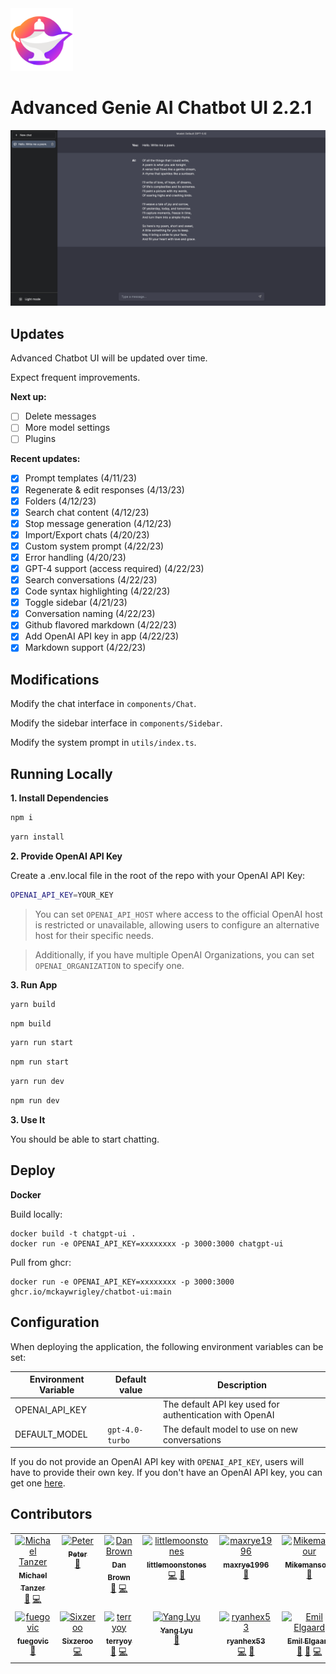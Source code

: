 <img src="./public/ai-logo.png" alt="Logo" width="100"/>

# Advanced Genie AI Chatbot UI 2.2.1

![ChatGPT - Genie AI](./public/screenshot.png)

## Updates

Advanced Chatbot UI will be updated over time.

Expect frequent improvements.

**Next up:**

- [ ] Delete messages
- [ ] More model settings
- [ ] Plugins

**Recent updates:**

- [x] Prompt templates (4/11/23)
- [x] Regenerate & edit responses (4/13/23)
- [x] Folders (4/12/23)
- [x] Search chat content (4/12/23)
- [x] Stop message generation (4/12/23)
- [x] Import/Export chats (4/20/23)
- [x] Custom system prompt (4/22/23)
- [x] Error handling (4/20/23)
- [x] GPT-4 support (access required) (4/22/23)
- [x] Search conversations (4/22/23)
- [x] Code syntax highlighting (4/22/23)
- [x] Toggle sidebar (4/21/23)
- [x] Conversation naming (4/22/23)
- [x] Github flavored markdown (4/22/23)
- [x] Add OpenAI API key in app (4/22/23)
- [x] Markdown support (4/22/23)

## Modifications

Modify the chat interface in `components/Chat`.

Modify the sidebar interface in `components/Sidebar`.

Modify the system prompt in `utils/index.ts`.

## Running Locally

**1. Install Dependencies**

```bash
npm i
```

```bash
yarn install
```

**2. Provide OpenAI API Key**

Create a .env.local file in the root of the repo with your OpenAI API Key:

```bash
OPENAI_API_KEY=YOUR_KEY
```

> You can set `OPENAI_API_HOST` where access to the official OpenAI host is restricted or unavailable, allowing users to configure an alternative host for their specific needs.

> Additionally, if you have multiple OpenAI Organizations, you can set `OPENAI_ORGANIZATION` to specify one.

**3. Run App**

```bash
yarn build
```

```bash
npm build
```

```bash
yarn run start
```

```bash
npm run start
```

```bash
yarn run dev
```

```bash
npm run dev
```

**3. Use It**

You should be able to start chatting.

## Deploy

**Docker**

Build locally:

```shell
docker build -t chatgpt-ui .
docker run -e OPENAI_API_KEY=xxxxxxxx -p 3000:3000 chatgpt-ui
```

Pull from ghcr:

```
docker run -e OPENAI_API_KEY=xxxxxxxx -p 3000:3000 ghcr.io/mckaywrigley/chatbot-ui:main
```

## Configuration

When deploying the application, the following environment variables can be set:

| Environment Variable | Default value   | Description                                             |
| -------------------- | --------------- | ------------------------------------------------------- |
| OPENAI_API_KEY       |                 | The default API key used for authentication with OpenAI |
| DEFAULT_MODEL        | `gpt-4.0-turbo` | The default model to use on new conversations           |

If you do not provide an OpenAI API key with `OPENAI_API_KEY`, users will have to provide their own key.
If you don't have an OpenAI API key, you can get one [here](https://platform.openai.com/account/api-keys).

## Contributors

<!-- ALL-CONTRIBUTORS-LIST:START - Do not remove or modify this section -->
<!-- prettier-ignore-start -->
<!-- markdownlint-disable -->
<table>
  <tbody>
    <tr>
      <td align="center" valign="top" width="14.28%"><a href="https://github.com/Michael-Tanzer"><img src="https://avatars.githubusercontent.com/u/23483071?v=4?s=100" width="100px;" alt="Michael Tanzer"/><br /><sub><b>Michael Tanzer</b></sub></a><br /><a href="#ideas-Michael-Tanzer" title="Ideas, Planning, & Feedback">🤔</a> <a href="https://github.com/Niek/chatgpt-web/commits?author=Michael-Tanzer" title="Code">💻</a></td>
      <td align="center" valign="top" width="14.28%"><a href="https://github.com/petergeneric"><img src="https://avatars.githubusercontent.com/u/870655?v=4?s=100" width="100px;" alt="Peter"/><br /><sub><b>Peter</b></sub></a><br /><a href="#ideas-petergeneric" title="Ideas, Planning, & Feedback">🤔</a></td>
      <td align="center" valign="top" width="14.28%"><a href="https://danb.me"><img src="https://avatars.githubusercontent.com/u/8343178?v=4?s=100" width="100px;" alt="Dan Brown"/><br /><sub><b>Dan Brown</b></sub></a><br /><a href="#ideas-ssddanbrown" title="Ideas, Planning, & Feedback">🤔</a> <a href="https://github.com/Niek/chatgpt-web/commits?author=ssddanbrown" title="Code">💻</a></td>
      <td align="center" valign="top" width="14.28%"><a href="https://github.com/littlemoonstones"><img src="https://avatars.githubusercontent.com/u/32943414?v=4?s=100" width="100px;" alt="littlemoonstones"/><br /><sub><b>littlemoonstones</b></sub></a><br /><a href="https://github.com/Niek/chatgpt-web/commits?author=littlemoonstones" title="Code">💻</a> <a href="#ideas-littlemoonstones" title="Ideas, Planning, & Feedback">🤔</a></td>
      <td align="center" valign="top" width="14.28%"><a href="https://github.com/maxrye1996"><img src="https://avatars.githubusercontent.com/u/28844671?v=4?s=100" width="100px;" alt="maxrye1996"/><br /><sub><b>maxrye1996</b></sub></a><br /><a href="https://github.com/Niek/chatgpt-web/issues?q=author%3Amaxrye1996" title="Bug reports">🐛</a></td>
      <td align="center" valign="top" width="14.28%"><a href="https://github.com/Mikemansour"><img src="https://avatars.githubusercontent.com/u/50986937?v=4?s=100" width="100px;" alt="Mikemansour"/><br /><sub><b>Mikemansour</b></sub></a><br /><a href="#ideas-Mikemansour" title="Ideas, Planning, & Feedback">🤔</a></td>
      <td align="center" valign="top" width="14.28%"><a href="https://github.com/abc91199"><img src="https://avatars.githubusercontent.com/u/16594734?v=4?s=100" width="100px;" alt="abc91199"/><br /><sub><b>abc91199</b></sub></a><br /><a href="#ideas-abc91199" title="Ideas, Planning, & Feedback">🤔</a></td>
    </tr>
    <tr>
      <td align="center" valign="top" width="14.28%"><a href="https://github.com/fuegovic"><img src="https://avatars.githubusercontent.com/u/32828263?v=4?s=100" width="100px;" alt="fuegovic"/><br /><sub><b>fuegovic</b></sub></a><br /><a href="#ideas-fuegovic" title="Ideas, Planning, & Feedback">🤔</a></td>
      <td align="center" valign="top" width="14.28%"><a href="https://www.liuin.cn"><img src="https://avatars.githubusercontent.com/u/20949383?v=4?s=100" width="100px;" alt="Sixzeroo"/><br /><sub><b>Sixzeroo</b></sub></a><br /><a href="https://github.com/Niek/chatgpt-web/commits?author=Sixzeroo" title="Code">💻</a></td>
      <td align="center" valign="top" width="14.28%"><a href="http://terryoy.github.io/"><img src="https://avatars.githubusercontent.com/u/1171589?v=4?s=100" width="100px;" alt="terryoy"/><br /><sub><b>terryoy</b></sub></a><br /><a href="#ideas-terryoy" title="Ideas, Planning, & Feedback">🤔</a> <a href="https://github.com/Niek/chatgpt-web/commits?author=terryoy" title="Code">💻</a></td>
      <td align="center" valign="top" width="14.28%"><a href="https://www.linkedin.com/in/yang-lyu-902/"><img src="https://avatars.githubusercontent.com/u/15838074?v=4?s=100" width="100px;" alt="Yang Lyu"/><br /><sub><b>Yang Lyu</b></sub></a><br /><a href="https://github.com/Niek/chatgpt-web/issues?q=author%3Ayanglyu902" title="Bug reports">🐛</a></td>
      <td align="center" valign="top" width="14.28%"><a href="https://github.com/ryanhex53"><img src="https://avatars.githubusercontent.com/u/360426?v=4?s=100" width="100px;" alt="ryanhex53"/><br /><sub><b>ryanhex53</b></sub></a><br /><a href="https://github.com/Niek/chatgpt-web/commits?author=ryanhex53" title="Code">💻</a> <a href="#design-ryanhex53" title="Design">🎨</a></td>
      <td align="center" valign="top" width="14.28%"><a href="https://github.com/shivan2418"><img src="https://avatars.githubusercontent.com/u/40603805?v=4?s=100" width="100px;" alt="Emil Elgaard"/><br /><sub><b>Emil Elgaard</b></sub></a><br /><a href="#ideas-shivan2418" title="Ideas, Planning, & Feedback">🤔</a> <a href="#design-shivan2418" title="Design">🎨</a> <a href="https://github.com/Niek/chatgpt-web/commits?author=shivan2418" title="Code">💻</a></td>
    </tr>
  </tbody>
</table>

<!-- markdownlint-restore -->
<!-- prettier-ignore-end -->

<!-- ALL-CONTRIBUTORS-LIST:END -->
